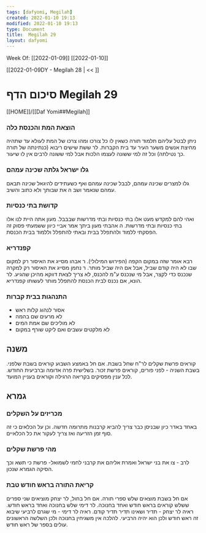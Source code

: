```yaml
---
tags: [dafyomi, Megilah] 
created: 2022-01-10 19:13
modified: 2022-01-10 19:13
type: Document
title:  Megilah 29
layout: dafyomi
---
```

Week Of: [[2022-01-09]]
[[2022-01-10]]

[[2022-01-09DY - Megilah 28 | << ]] 

# סיכום הדף  Megilah 29

[[HOME]]/[[Daf Yomi##Megilah]]

### הוצאת המת והכנסת כלה	
ניתן לבטל עליהם תלמוד תורה כשאין לו כל צורכו ומהו צרכו של המת לעולא 
עד שתהיה מחיצת אנשים משער העיר עד בית הקברות. לר ששת שישים ריבוא (כנתינתה של תורה כך נטילתה)  וכל זה למי ששונה לעצמו הלכות אבל למי ששונה לרבים אין לו שיעור.

### גלו ישראל גלתה שכינה עמהם
גלו למצרים שכינה עמהם, לבבל שכינה עמהם ואף כשעתידים להיגאל שכינה תבאם עמהם שנאמר ושב ה את שבותך ולא כתוב והשיב.
### קדושת בתי כנסיות
ואהי להם למקדש מעט אלו בתי כנסיות ובתי מדרשות שבבבל. 
מעון אתה היית לנו אלו בתי כנסיות ובתי מדרשות.
ה אהבתי מעון ביתך אמר אביי כיוון ששמעתי פסוק זה הפסקתי ללמוד ולהתפלל בבית ובאתי להתפלל וללמוד בבית הכנסת.
### קפנדריא
רבא אומר שזה במקום הקפה (הפירוש המילולי).
ר אבהו מסייג את האיסור רק למקום שבו לא היה קודם שביל, אבל אם היה שביל מותר. 
ר נחמן מסייג את האיסור רק למקרה שנכנס כדי לקצר, אבל מי שנכנס ע"מ להכנס, לא צריך לצאת דווקא מהיכן שהגיע.
לר הונא, אם נכנס לבית הכנסת להתפלל מותר לעשותו קפנדריא.
### התנהגות בבית קברות
- אסור לנהוג קלות ראש
- לא מרעים שם בהמה
- לא מוליכים שם אמת המים
- לא מלקטים עשבים ואם ליקט שורף במקום
## משנה
קוראים פרשת שקלים לר"ח שחל בשבת. אם חל באמצע השבוע קוראים בשבת שלפני.
בשבת השניה - לפני פורים, קוראים פרשת זכור. בשלישית פרה אדומה וברביעית החודש. 
לכל ענין מפסיקים בקריאה הרגילה וקוראים בעניין המועד.
## גמרא
### מכריזים על השקלים
באחד באדר כיון שבניסן כבר צריך להביא קרבנות מתרומה חדשה.  וכן על הכלאים כי זה סוף זמן הזריעה ואז צריך לעקור את כל הכלאיים.
### מהי פרשת שקלים
לרב - צו את בני ישראל ואמרת אליהם את קרבני לחמי
לשמואל- פרשת כי תשא וכך הסיקה הגמרא שנכון.
### קריאת התורה בראש חודש טבת
אם חל בשבת מוצאים שלש ספרי תורה.
אם חל בחול, לר יצחק מוציאים שני ספרים ששלש קוראים בראש חודש ואחד בחנוכה. לר דימי שלש בחנוכה ואחד בראש חודש.
ראיה לר יצחק - תדיר ושאינו תדיר תדיר קודם.
ראיה לר דימי - מי שגרם לרביעי שיבוא זה ראש חודש ולכן הוא יהיה הרביעי.
להלכה אין משגיחין בחנוכה ולכן השלשה הראשונים עולים בספר של ראש חודש.

